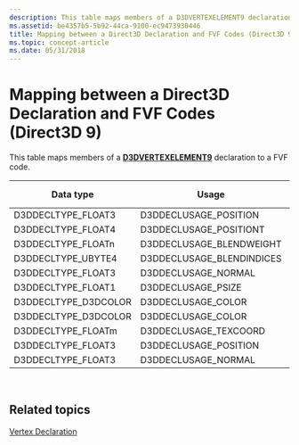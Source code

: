 ```yaml
---
description: This table maps members of a D3DVERTEXELEMENT9 declaration to a FVF code.
ms.assetid: be4357b5-5b92-44ca-9100-ec9473930446
title: Mapping between a Direct3D Declaration and FVF Codes (Direct3D 9)
ms.topic: concept-article
ms.date: 05/31/2018
---
```


# Mapping between a Direct3D Declaration and FVF Codes (Direct3D 9)

This table maps members of a [**D3DVERTEXELEMENT9**](d3dvertexelement9.md) declaration to a FVF code.



| Data type             | Usage                      | Usage index | FVF                       |
|-----------------------|----------------------------|-------------|---------------------------|
| D3DDECLTYPE\_FLOAT3   | D3DDECLUSAGE\_POSITION     | 0           | D3DFVF\_XYZ               |
| D3DDECLTYPE\_FLOAT4   | D3DDECLUSAGE\_POSITIONT    | 0           | D3DFVF\_XYZRHW            |
| D3DDECLTYPE\_FLOATn   | D3DDECLUSAGE\_BLENDWEIGHT  | 0           | D3DFVF\_XYZBn             |
| D3DDECLTYPE\_UBYTE4   | D3DDECLUSAGE\_BLENDINDICES | 0           | D3DFVF\_XYZB (nWeights+1) |
| D3DDECLTYPE\_FLOAT3   | D3DDECLUSAGE\_NORMAL       | 0           | D3DFVF\_NORMAL            |
| D3DDECLTYPE\_FLOAT1   | D3DDECLUSAGE\_PSIZE        | 0           | D3DFVF\_PSIZE             |
| D3DDECLTYPE\_D3DCOLOR | D3DDECLUSAGE\_COLOR        | 0           | D3DFVF\_DIFFUSE           |
| D3DDECLTYPE\_D3DCOLOR | D3DDECLUSAGE\_COLOR        | 1           | D3DFVF\_SPECULAR          |
| D3DDECLTYPE\_FLOATm   | D3DDECLUSAGE\_TEXCOORD     | n           | D3DFVF\_TEXCOORDSIZEm(n)  |
| D3DDECLTYPE\_FLOAT3   | D3DDECLUSAGE\_POSITION     | 1           | N/A                       |
| D3DDECLTYPE\_FLOAT3   | D3DDECLUSAGE\_NORMAL       | 1           | N/A                       |



 

## Related topics

<dl> <dt>

[Vertex Declaration](vertex-declaration.md)
</dt> </dl>

 

 



